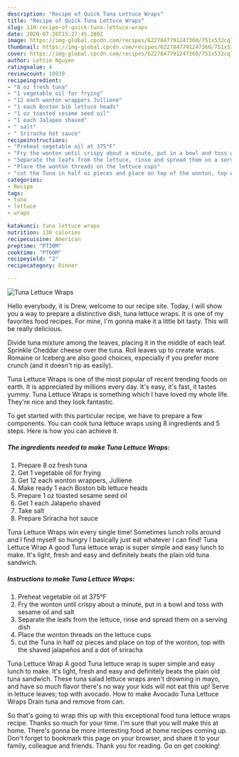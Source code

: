 ```yaml
---
description: "Recipe of Quick Tuna Lettuce Wraps"
title: "Recipe of Quick Tuna Lettuce Wraps"
slug: 110-recipe-of-quick-tuna-lettuce-wraps
date: 2020-07-26T15:27:45.280Z
image: https://img-global.cpcdn.com/recipes/6227847791247360/751x532cq70/tuna-lettuce-wraps-recipe-main-photo.jpg
thumbnail: https://img-global.cpcdn.com/recipes/6227847791247360/751x532cq70/tuna-lettuce-wraps-recipe-main-photo.jpg
cover: https://img-global.cpcdn.com/recipes/6227847791247360/751x532cq70/tuna-lettuce-wraps-recipe-main-photo.jpg
author: Lettie Nguyen
ratingvalue: 4
reviewcount: 10939
recipeingredient:
- "8 oz fresh tuna"
- "1 vegetable oil for frying"
- "12 each wonton wrappers Julliene"
- "1 each Boston bib lettuce heads"
- "1 oz toasted sesame seed oil"
- "1 each Jalapeo shaved"
- " salt"
- " Sriracha hot sauce"
recipeinstructions:
- "Preheat vegetable oil at 375°F"
- "Fry the wonton until crispy about a minute, put in a bowl and toss with sesame oil and salt"
- "Separate the leafs from the lettuce, rinse and spread them on a serving dish"
- "Place the wonton threads on the lettuce cups"
- "cut the Tuna in half oz pieces and place on top of the wonton, top with the shaved jalapeños and a dot of sriracha"
categories:
- Recipe
tags:
- tuna
- lettuce
- wraps

katakunci: tuna lettuce wraps 
nutrition: 130 calories
recipecuisine: American
preptime: "PT30M"
cooktime: "PT60M"
recipeyield: "2"
recipecategory: Dinner

---
```



![Tuna Lettuce Wraps](https://img-global.cpcdn.com/recipes/6227847791247360/751x532cq70/tuna-lettuce-wraps-recipe-main-photo.jpg)

Hello everybody, it is Drew, welcome to our recipe site. Today, I will show you a way to prepare a distinctive dish, tuna lettuce wraps. It is one of my favorites food recipes. For mine, I'm gonna make it a little bit tasty. This will be really delicious.

Divide tuna mixture among the leaves, placing it in the middle of each leaf. Sprinkle Cheddar cheese over the tuna. Roll leaves up to create wraps. Romaine or Iceberg are also good choices, especially if you prefer more crunch (and it doesn&#39;t rip as easily).

Tuna Lettuce Wraps is one of the most popular of recent trending foods on earth. It is appreciated by millions every day. It's easy, it's fast, it tastes yummy. Tuna Lettuce Wraps is something which I have loved my whole life. They're nice and they look fantastic.


To get started with this particular recipe, we have to prepare a few components. You can cook tuna lettuce wraps using 8 ingredients and 5 steps. Here is how you can achieve it.

<!--inarticleads1-->

##### The ingredients needed to make Tuna Lettuce Wraps:

1. Prepare 8 oz fresh tuna
1. Get 1 vegetable oil for frying
1. Get 12 each wonton wrappers, Julliene
1. Make ready 1 each Boston bib lettuce heads
1. Prepare 1 oz toasted sesame seed oil
1. Get 1 each Jalapeño shaved
1. Take  salt
1. Prepare  Sriracha hot sauce


Tuna Lettuce Wraps win every single time! Sometimes lunch rolls around and I find myself so hungry I basically just eat whatever I can find! Tuna Lettuce Wrap A good Tuna lettuce wrap is super simple and easy lunch to make. It&#39;s light, fresh and easy and definitely beats the plain old tuna sandwich. 

<!--inarticleads2-->

##### Instructions to make Tuna Lettuce Wraps:

1. Preheat vegetable oil at 375°F
1. Fry the wonton until crispy about a minute, put in a bowl and toss with sesame oil and salt
1. Separate the leafs from the lettuce, rinse and spread them on a serving dish
1. Place the wonton threads on the lettuce cups
1. cut the Tuna in half oz pieces and place on top of the wonton, top with the shaved jalapeños and a dot of sriracha


Tuna Lettuce Wrap A good Tuna lettuce wrap is super simple and easy lunch to make. It&#39;s light, fresh and easy and definitely beats the plain old tuna sandwich. These tuna salad lettuce wraps aren&#39;t drowning in mayo, and have so much flavor there&#39;s no way your kids will not eat this up! Serve in lettuce leaves; top with avocado. How to make Avocado Tuna Lettuce Wraps Drain tuna and remove from can. 

So that's going to wrap this up with this exceptional food tuna lettuce wraps recipe. Thanks so much for your time. I'm sure that you will make this at home. There's gonna be more interesting food at home recipes coming up. Don't forget to bookmark this page on your browser, and share it to your family, colleague and friends. Thank you for reading. Go on get cooking!

